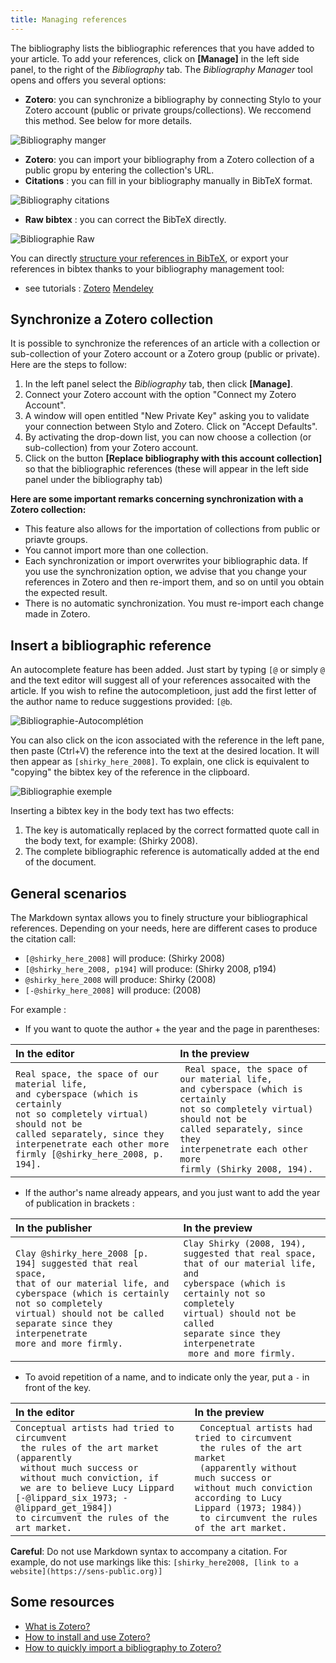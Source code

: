 ```yaml
---
title: Managing references
---
```


The bibliography lists the bibliographic references that you have added to your article. To add your references, click on **\[Manage\]** in the left side panel, to the right of the *Bibliography* tab. The *Bibliography Manager* tool opens and offers you several options:

- **Zotero**: you can synchronize a bibliography by connecting Stylo to your Zotero account (public or private groups/collections). We reccomend this method. See below for more details.

![Bibliography manger](/uploads/images/BibliographieZotero-V2.png)

- **Zotero**: you can import your bibliography from a Zotero collection of a public gropu by entering the collection's URL.
- **Citations** : you can fill in your bibliography manually in BibTeX format.

![Bibliography citations](/uploads/images/BibliographieCitations-V2.png)

- **Raw bibtex** : you can correct the BibTeX directly.

![Bibliographie Raw](/uploads/images/BibliographieRawBibTeX-V2.png)

You can directly [structure your references in BibTeX](http://www.andy-roberts.net/writing/latex/bibliographies), or export your references in bibtex thanks to your bibliography management tool:

- see tutorials : <a class="btn btn-info" href="http://archive.sens-public.org/IMG/pdf/Utiliser_Zotero.pdf" role="button">Zotero</a> <a class="btn btn-info" href="https://libguides.usask.ca/c.php?g=218034&p=1446316" role="button">Mendeley</a>

## Synchronize a Zotero collection

It is possible to synchronize the references of an article with a collection or sub-collection of your Zotero account or a Zotero group (public or private). Here are the steps to follow:

1. In the left panel select the *Bibliography* tab, then click **\[Manage\]**.
2. Connect your Zotero account with the option "Connect my Zotero Account".
3. A window will open entitled "New Private Key" asking you to validate your connection between Stylo and Zotero. Click on "Accept Defaults".
4. By activating the drop-down list, you can now choose a collection (or sub-collection) from your Zotero account.
5. Click on the button **\[Replace bibliography with this account collection\]** so that the bibliographic references (these will appear in the left side panel under the bibliography tab)

**Here are some important remarks concerning synchronization with a Zotero collection:**
- This feature also allows for the importation of collections from public or priavte groups.
- You cannot import more than one collection.
- Each synchronization or import overwrites your bibliographic data. If you use the synchronization option, we advise that you change your references in Zotero and then re-import them, and so on until you obtain the expected result.
- There is no automatic synchronization. You must re-import each change made in Zotero. 

## Insert a bibliographic reference
An autocomplete feature has been added. Just start by typing `[@` or simply `@` and the text editor will suggest all of your references assocaited with the article. If you wish to refine the autocompletioon, just add the first letter of the author name to reduce suggestions provided: `[@b`. 

![Bibliographie-Autocomplétion](/uploads/images/BibliographieAutocompletion-V2.png)

You can also click on the icon associated with the reference in the left pane, then paste (Ctrl+V) the reference into the text at the desired location. It will then appear as `[shirky_here_2008]`. To explain, one click is equivalent to "copying" the bibtex key of the reference in the clipboard.

![Bibliographie exemple](/uploads/images/Bibliographie-Exemple-V2.PNG)

Inserting a bibtex key in the body text has two effects:

1. The key is automatically replaced by the correct formatted quote call in the body text, for example: (Shirky 2008).
2. The complete bibliographic reference is automatically added at the end of the document.

## General scenarios

The Markdown syntax allows you to finely structure your bibliographical references. Depending on your needs, here are different cases to produce the citation call:
- `[@shirky_here_2008]` will produce: (Shirky 2008)
- `[@shirky_here_2008, p194]` will produce: (Shirky 2008, p194)
- `@shirky_here_2008` will produce: Shirky (2008)
- `[-@shirky_here_2008]` will produce: (2008)

For example :

- If you want to quote the author + the year and the page in parentheses:

| In the editor | In the preview|
|:--|:--|
|`Real space, the space of our material life, `<br/>`and cyberspace (which is certainly `<br/>`not so completely virtual) should not be `<br/>`called separately, since they `<br/>`interpenetrate each other more `<br/>`firmly [@shirky_here_2008, p. 194]. `|` Real space, the space of our material life,`<br/>` and cyberspace (which is certainly `<br/>`not so completely virtual) should not be `<br/>`called separately, since they `<br/>`interpenetrate each other more `<br/>`firmly (Shirky 2008, 194).`|

- If the author's name already appears, and you just want to add the year of publication in brackets :

|In the publisher | In the preview|
|:--|:--|
|`Clay @shirky_here_2008 [p. 194] suggested that real space,`<br/>` that of our material life, and `<br/>`cyberspace (which is certainly not so completely `<br/>`virtual) should not be called `<br/>`separate since they interpenetrate `<br/>` more and more firmly. ` | `Clay Shirky (2008, 194), suggested that real space, `<br/>`that of our material life, and `<br/>`cyberspace (which is certainly not so completely `<br/>`virtual) should not be called `<br/>`separate since they interpenetrate `<br/>` more and more firmly.`|

- To avoid repetition of a name, and to indicate only the year, put a `-` in front of the key.


|In the editor | In the preview|
|:--|:--|
|`Conceptual artists had tried to circumvent`<br/>` the rules of the art market (apparently`<br/>` without much success or`<br/>` without much conviction, if`<br/>` we are to believe Lucy Lippard [-@lippard_six_1973; -@lippard_get_1984])`<br/>` to circumvent the rules of the art market. ` | ` Conceptual artists had tried to circumvent`<br/>` the rules of the art market`<br/>` (apparently without much success or`<br/>` without much conviction according to Lucy Lippard (1973; 1984)) `<br/>` to circumvent the rules of the art market.`|

**Careful**: Do not use Markdown syntax to accompany a citation. For example, do not use markings like this: `[shirky_here2008, [link to a website](https://sens-public.org)]`

## Some resources

- [What is Zotero?](http://editorialisation.org/ediwiki/index.php?title=Zotero)
- [How to install and use Zotero?](https://bib.umontreal.ca/citer/logiciels-bibliographiques/zotero/installer)
- [How to quickly import a bibliography to Zotero?](https://bib.umontreal.ca/citer/logiciels-bibliographiques/zotero/installer#h5o-13)
